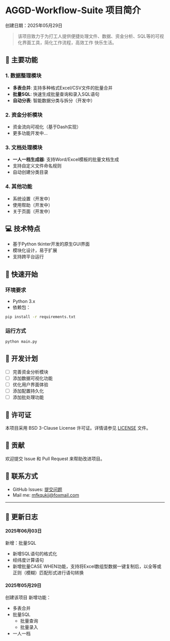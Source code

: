 # AGGD-Workflow-Suite 项目简介
创建日期：2025年05月29日

> 该项目致力于为打工人提供便捷处理文件、数据、资金分析、SQL等的可视化界面工具，简化工作流程，高效工作 快乐生活。

## 🌟 主要功能

### 1. 数据整理模块
- **多表合并**: 支持多种格式Excel/CSV文件的批量合并
- **批量SQL**: 快速生成批量查询和录入SQL语句
- **自动分表**: 智能数据分类与拆分（开发中）

### 2. 资金分析模块
- 资金流向可视化（基于Dash实现）
- 更多功能开发中...

### 3. 文档处理模块
- **一人一档生成器**: 支持Word/Excel模板的批量文档生成
- 支持自定义文件命名规则
- 自动创建分类目录

### 4. 其他功能
- 系统设置（开发中）
- 使用帮助（开发中）
- 关于页面（开发中）

## 💻 技术特点
- 基于Python tkinter开发的原生GUI界面
- 模块化设计，易于扩展
- 支持跨平台运行

## 🚀 快速开始

### 环境要求
- Python 3.x
- 依赖包：
```bash
pip install -r requirements.txt
```

### 运行方式
```bash
python main.py
```

## 📝 开发计划
- [ ] 完善资金分析模块
- [ ] 添加数据可视化功能
- [ ] 优化用户界面体验
- [ ] 添加配置持久化
- [ ] 添加批处理功能

## 📄 许可证
本项目采用 BSD 3-Clause License 许可证。详情请参见 [LICENSE](LICENSE) 文件。

## 🤝 贡献
欢迎提交 Issue 和 Pull Request 来帮助改进项目。

## 📮 联系方式
- GitHub Issues: [提交问题](https://github.com/mfkqukjj/AGGD-Workflow-Suite/issues)
- Mail me: mfkqukjj@foxmail.com


----

## 📝 更新日志



#### 2025年06月03日
新增：批量SQL
- 新增SQL语句的格式化
- 经纬度计算语句
- 新增批量CASE WHEN功能，支持将Excel数组型数据一键复制后，以全等或正则（模糊）匹配形式进行语句转换


#### 2025年05月29日

创建该项目
新增功能：
- 多表合并
- 批量SQL
  - 批量查询
  - 批量录入
- 一人一档
